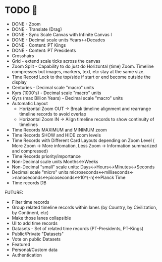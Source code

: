 # TODO 🚧

- DONE - Zoom
- DONE - Translate (Drag)
- DONE - Sync Scale Canvas with Infinite Canvas I
- DONE - Decimal scale units Years<->Decades
- DONE - Content: PT Kings
- DONE - Content: PT Presidents
- Crosshairs
- Grid - extend scale ticks across the canvas
- Zoom Split - Capability to do just do Horizontal (time) Zoom. Timeline compresses but images, markers, text, etc stay at the same size.
- Time Record Lock to the top/side if start or end become outside the display
- Centuries - Decimal scale "macro" units 
- Kyrs (1000's) - Decimal scale "macro" units 
- Gyrs (max Billion Years) - Decimal scale "macro" units 
- Automatic Layout 
    - Horizontal Zoom OUT -> Break timeline alignment and rearrange timeline records to avoid overlap   
    - Horizontal Zoom  IN -> Align timeline records to show continuity of timelines 
- Time Records MAXIMUM and MINIMUM zoom 
- Time Records SHOW and HIDE zoom levels
- Time Records with Different Card Layouts depending on Zoom Level ( More Zoom -> More infomation, Less Zoom -> Information summarized and compressed)
- Time Records priority/importance
- Non-Decimal scale units Months<->Weeks
- Non-Decimal "small" scale units: Days<->Hours<->Minutes<->Seconds
- Decimal scale "micro" units microseconds<->milliseconds<->nanoseconds<->picoseconds<->10^(-n)<->Planck Time
- Time records DB


FUTURE:
- Filter time records
- Group related timeline records within lanes (by Country, by Civilization, by Continent, etc)
- Make those lanes collapsible 
- UI to add time records
- Datasets - Set of related time records (PT-Presidents, PT-Kings)
- Public/Private "Datasets"
- Vote on public Datasets
- Featured
- Personal/Custom data
- Authentication
